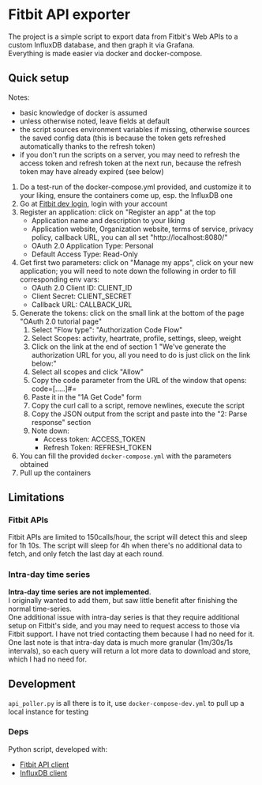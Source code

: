 
# Fitbit API exporter

The project is a simple script to export data from Fitbit's Web APIs to a custom InfluxDB database, and then graph it via Grafana.  
Everything is made easier via docker and docker-compose.

## Quick setup
Notes:
- basic knowledge of docker is assumed
- unless otherwise noted, leave fields at default
- the script sources environment variables if missing, otherwise sources the saved config data (this is because the token gets refreshed automatically thanks to the refresh token)
- if you don't run the scripts on a server, you may need to refresh the access token and refresh token at the next run, because the refresh token may have already expired (see below)

1. Do a test-run of the docker-compose.yml provided, and customize it to your liking, ensure the containers come up, esp. the InfluxDB one
1. Go at [Fitbit dev login](https://dev.fitbit.com/login), login with your account
1. Register an application: click on "Register an app" at the top
    - Application name and description to your liking
    - Application website, Organization website, terms of service, privacy policy, callback URL, you can all set "http://localhost:8080/"
    - OAuth 2.0 Application Type: Personal
    - Default Access Type: Read-Only
1. Get first two parameters: click on "Manage my apps", click on your new application; you will need to note down the following in order to fill corresponding env vars:
    - OAuth 2.0 Client ID: CLIENT_ID
    - Client Secret: CLIENT_SECRET
    - Callback URL: CALLBACK_URL
1. Generate the tokens: click on the small link at the bottom of the page "OAuth 2.0 tutorial page"
    1. Select "Flow type": "Authorization Code Flow"
    1. Select Scopes: activity, heartrate, profile, settings, sleep, weight
    1. Click on the link at the end of section 1 "We've generate the authorization URL for you, all you need to do is just click on the link below:"
    1. Select all scopes and click "Allow"
    1. Copy the code parameter from the URL of the window that opens: code=[.....]#_=_
    1. Paste it in the "1A Get Code" form
    1. Copy the curl call to a script, remove newlines, execute the script
    1. Copy the JSON output from the script and paste into the "2: Parse response" section
    1. Note down:
        - Access token: ACCESS_TOKEN
        - Refresh Token: REFRESH_TOKEN
1. You can fill the provided `docker-compose.yml` with the parameters obtained
1. Pull up the containers

## Limitations

### Fitbit APIs
Fitbit APIs are limited to 150calls/hour, the script will detect this and sleep for 1h 10s.
The script will sleep for 4h when there's no additional data to fetch, and only fetch the last day at each round.

### Intra-day time series
**Intra-day time series are not implemented**.  
I originally wanted to add them, but saw little benefit after finishing the normal time-series.  
One additional issue with intra-day series is that they require additional setup on Fitbit's side, and you may need to request access to those via Fitbit support. I have not tried contacting them because I had no need for it.  
One last note is that intra-day data is much more granular (1m/30s/1s intervals), so each query will return a lot more data to download and store, which I had no need for.

## Development
`api_poller.py` is all there is to it, use `docker-compose-dev.yml` to pull up a local instance for testing

### Deps
Python script, developed with:
- [Fitbit API client](https://github.com/orcasgit/python-fitbit.git)
- [InfluxDB client](https://github.com/influxdata/influxdb-python.git)


